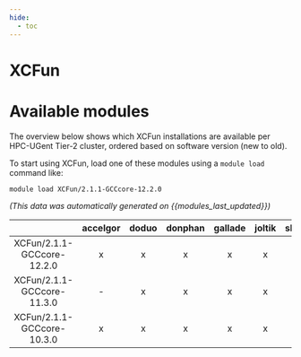 ```yaml
---
hide:
  - toc
---
```


XCFun
=====

# Available modules


The overview below shows which XCFun installations are available per HPC-UGent Tier-2 cluster, ordered based on software version (new to old).

To start using XCFun, load one of these modules using a `module load` command like:

```shell
module load XCFun/2.1.1-GCCcore-12.2.0
```

*(This data was automatically generated on {{modules_last_updated}})*  

| |accelgor|doduo|donphan|gallade|joltik|shinx|skitty|
| :---: | :---: | :---: | :---: | :---: | :---: | :---: | :---: |
|XCFun/2.1.1-GCCcore-12.2.0|x|x|x|x|x|-|x|
|XCFun/2.1.1-GCCcore-11.3.0|-|x|x|x|x|-|x|
|XCFun/2.1.1-GCCcore-10.3.0|x|x|x|x|x|-|x|
